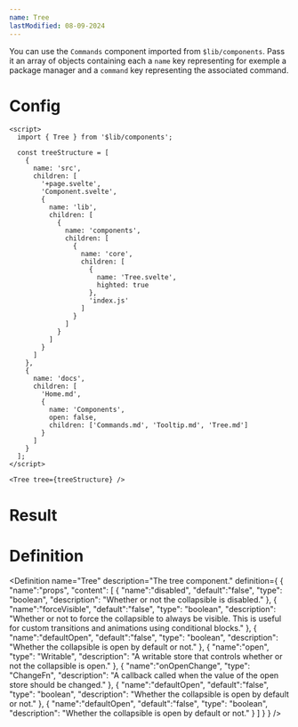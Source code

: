```yaml
---
name: Tree
lastModified: 08-09-2024
---
```


<script>
  import { Tree, Definition } from "$lib/components";

  const treeStructure = [
    {
      name: "src",
      children: [
        "+page.svelte", "Component.svelte",
        {
          name: "lib",
          children: [
            {
              name: "components",
              children: [
                {
                  name: "core",
                  children: [
                    {
                      name:"Tree.svelte",
                      highted:true
                    },
                    "index.js"
                  ]
                },
              ]
            },
          ]
        },
      ]
    },
    {
      name: "docs",
      children: [
        "Home.md",
        {
          name: "Components",
          open: false,
          children: [
            "Commands.md", "Tooltip.md", "Tree.md"
          ]
        }
      ]
    }
  ]
</script>

You can use the `Commands` component imported from `$lib/components`. Pass it an array of objects containing each a `name` key representing for exemple a package manager and a `command` key representing the associated command.

# Config

```svelte
<script>
  import { Tree } from '$lib/components';

  const treeStructure = [
    {
      name: 'src',
      children: [
        '+page.svelte',
        'Component.svelte',
        {
          name: 'lib',
          children: [
            {
              name: 'components',
              children: [
                {
                  name: 'core',
                  children: [
                    {
                      name: 'Tree.svelte',
                      highted: true
                    },
                    'index.js'
                  ]
                }
              ]
            }
          ]
        }
      ]
    },
    {
      name: 'docs',
      children: [
        'Home.md',
        {
          name: 'Components',
          open: false,
          children: ['Commands.md', 'Tooltip.md', 'Tree.md']
        }
      ]
    }
  ];
</script>

<Tree tree={treeStructure} />
```

# Result

<Tree tree={treeStructure} />



# Definition

<Definition
  name="Tree"
  description="The tree component."
  definition={
    {
      "name":"props",
      "content": [
        {
          "name":"disabled",
          "default":"false",
          "type": "boolean",
          "description": "Whether or not the collapsible is disabled."
        },
        {
          "name":"forceVisible",
          "default":"false",
          "type": "boolean",
          "description": "Whether or not to force the collapsible to always be visible. This is useful for custom transitions and animations using conditional blocks."
        },
        {
          "name":"defaultOpen",
          "default":"false",
          "type": "boolean",
          "description": "Whether the collapsible is open by default or not."
        },
        {
          "name":"open",
          "type": "Writable<boolean>",
          "description": "A writable store that controls whether or not the collapsible is open."
        },
        {
          "name":"onOpenChange",
          "type": "ChangeFn<boolean>",
          "description": "A callback called when the value of the open store should be changed."
        },
        {
          "name":"defaultOpen",
          "default":"false",
          "type": "boolean",
          "description": "Whether the collapsible is open by default or not."
        },
        {
          "name":"defaultOpen",
          "default":"false",
          "type": "boolean",
          "description": "Whether the collapsible is open by default or not."
        }
      ]
    }
  }
/>
